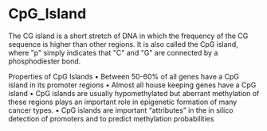 # CpG_Island
 The CG island is a short stretch of DNA in which the frequency of the CG sequence is higher than other regions. It is also called the CpG island, where "p" simply indicates that "C" and "G" are connected by a phosphodiester bond.

Properties of CpG Islands
• Between 50-60% of all genes have a CpG island in its promoter regions
• Almost all house keeping genes have a CpG island
• CpG islands are usually hypomethylated but aberrant methylation of these
  regions plays an important role in epigenetic formation of many cancer types.
• CpG islands are important “attributes” in the in silico detection of promoters and
  to predict methylation probabilities

